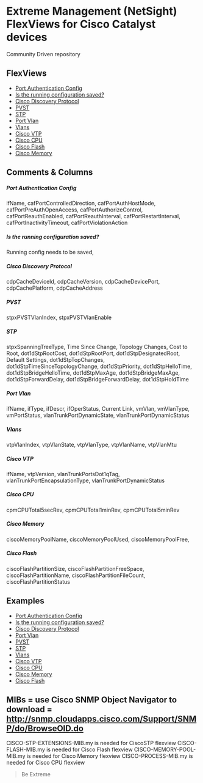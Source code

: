 # Extreme Management (NetSight) FlexViews for Cisco Catalyst devices

Community Driven repository

## FlexViews
* [Port Authentication Config](tpl/CiscoAuth.tpl?raw=true)
* [Is the running configuration saved?](tpl/CiscoConfig.tpl?raw=true)
* [Cisco Discovery Protocol](tpl/CiscoDP.tpl?raw=true)
* [PVST](tpl/CiscoPVST.tpl?raw=true)
* [STP](tpl/CiscoSTP.tpl?raw=true)
* [Port Vlan](tpl/CiscoPVID.tpl?raw=true)
* [Vlans](tpl/CiscoVLANs.tpl?raw=true)
* [Cisco VTP](tpl/CiscoVTP.tpl?raw=true)
* [Cisco CPU](tpl/CiscoCPU.tpl?raw=true)
* [Cisco Flash](tpl/CiscoFlash.tpl?raw=true)
* [Cisco Memory](tpl/CiscoMemory.tpl?raw=true)



## Comments & Columns
##### Port Authentication Config
ifName, cafPortControlledDirection, cafPortAuthHostMode, cafPortPreAuthOpenAccess, cafPortAuthorizeControl, cafPortReauthEnabled, cafPortReauthInterval, cafPortRestartInterval, cafPortInactivityTimeout, cafPortViolationAction

##### Is the running configuration saved?
Running config needs to be saved,

##### Cisco Discovery Protocol
cdpCacheDeviceId, cdpCacheVersion, cdpCacheDevicePort, cdpCachePlatform, cdpCacheAddress

##### PVST
stpxPVSTVlanIndex, stpxPVSTVlanEnable

##### STP
stpxSpanningTreeType, Time Since Change, Topology Changes, Cost to Root, dot1dStpRootCost, dot1dStpRootPort, dot1dStpDesignatedRoot, Default Settings, dot1dStpTopChanges, dot1dStpTimeSinceTopologyChange, dot1dStpPriority, dot1dStpHelloTime, dot1dStpBridgeHelloTime, dot1dStpMaxAge, dot1dStpBridgeMaxAge, dot1dStpForwardDelay, dot1dStpBridgeForwardDelay, dot1dStpHoldTime

##### Port Vlan
ifName, ifType, ifDescr, ifOperStatus, Current Link, vmVlan, vmVlanType, vmPortStatus, vlanTrunkPortDynamicState, vlanTrunkPortDynamicStatus

##### Vlans
vtpVlanIndex, vtpVlanState, vtpVlanType, vtpVlanName, vtpVlanMtu

##### Cisco VTP
ifName, vtpVersion, vlanTrunkPortsDot1qTag, vlanTrunkPortEncapsulationType, vlanTrunkPortDynamicStatus

##### Cisco CPU
cpmCPUTotal5secRev, cpmCPUTotal1minRev, cpmCPUTotal5minRev

##### Cisco Memory
ciscoMemoryPoolName, ciscoMemoryPoolUsed, ciscoMemoryPoolFree, 

##### Cisco Flash
ciscoFlashPartitionSize, ciscoFlashPartitionFreeSpace, ciscoFlashPartitionName, ciscoFlashPartitionFileCount, ciscoFlashPartitionStatus


## Examples
* [Port Authentication Config](sample/CiscoAuth.png)
* [Is the running configuration saved?](sample/CiscoConfig.png)
* [Cisco Discovery Protocol](sample/CiscoDPneighbor.png)
* [Port Vlan](sample/CiscoPVID.png)
* [PVST](sample/CiscoPVST.png)
* [STP](sample/CiscoSTP.png)
* [Vlans](sample/CiscoVlans.png)
* [Cisco VTP](sample/CiscoVTP.png)
* [Cisco CPU](sample/CiscoCPU.png)
* [Cisco Memory](sample/CiscoMemory.png)
* [Cisco Flash](sample/CiscoFlash.png)

## MIBs = use Cisco SNMP Object Navigator to download = http://snmp.cloudapps.cisco.com/Support/SNMP/do/BrowseOID.do
CISCO-STP-EXTENSIONS-MIB.my is needed for CiscoSTP flexview
CISCO-FLASH-MIB.my is needed for Cisco Flash flexview
CISCO-MEMORY-POOL-MIB.my is needed for Cisco Memory flexview
CISCO-PROCESS-MIB.my is needed for Cisco CPU flexview

>Be Extreme